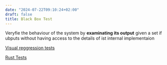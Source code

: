 ```yaml
---
date: "2024-07-22T09:10:24+02:00"
draft: false
title: Black Box Test
---
```


Veryfie the behaviour of the system by **examinating its output** given
a set if ubputs without having access to the details of ist internal
implementaion

[Visual reggression tests](/tests/visual-reggression_tests)

[Rust Tests](/tests/rust_tests)
